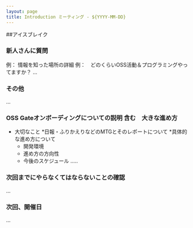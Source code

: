 ```yaml
---
layout: page
title: Introduction ミーティング - ${YYYY-MM-DD}
---
```


##アイスブレイク
### 新人さんに質問
  例： 情報を知った場所の詳細
  例：　どのくらいOSS活動＆プログラミングやってますか？
  ...
  
### その他
...

### OSS Gateオンボーディングについての説明 含む　大きな進め方
* 大切なこと
*日報・ふりかえりなどのMTGとそのレポートについて
*具体的な進め方について
  - 開発環境
  -  進め方の方向性
  - 今後のスケジュール
.....

### 次回までにやらなくてはならないことの確認
...

### 次回、開催日
...

